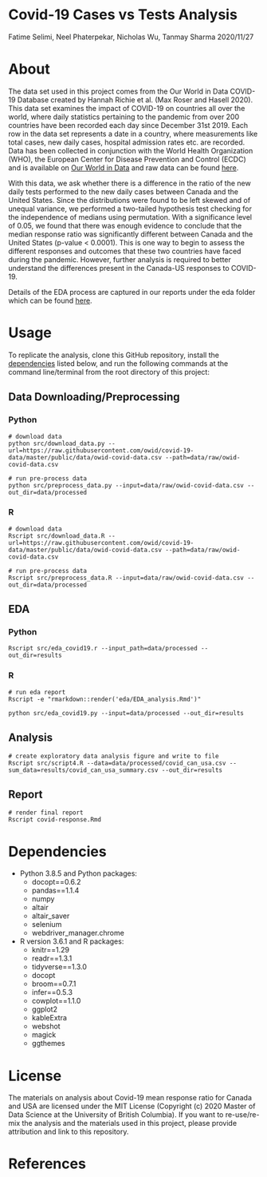 Covid-19 Cases vs Tests Analysis
================
Fatime Selimi, Neel Phaterpekar, Nicholas Wu, Tanmay Sharma
2020/11/27

# About

The data set used in this project comes from the Our World in Data
COVID-19 Database created by Hannah Richie et al. (Max Roser and Hasell
2020). This data set examines the impact of COVID-19 on countries all
over the world, where daily statistics pertaining to the pandemic from
over 200 countries have been recorded each day since December 31st 2019.
Each row in the data set represents a date in a country, where
measurements like total cases, new daily cases, hospital admission rates
etc. are recorded. Data has been collected in conjunction with the World
Health Organization (WHO), the European Center for Disease Prevention
and Control (ECDC) and is available on [Our World in
Data](https://ourworldindata.org/coronavirus) and raw data can be found
[here](https://raw.githubusercontent.com/owid/covid-19-data/master/public/data/owid-covid-data.csv).

With this data, we ask whether there is a difference in the ratio of the
new daily tests performed to the new daily cases between Canada and the
United States. Since the distributions were found to be left skewed and
of unequal variance, we performed a two-tailed hypothesis test checking
for the independence of medians using permutation. With a significance
level of 0.05, we found that there was enough evidence to conclude that
the median response ratio was significantly different between Canada and
the United States (p-value \< 0.0001). This is one way to begin to
assess the different responses and outcomes that these two countries
have faced during the pandemic. However, further analysis is required to
better understand the differences present in the Canada-US responses to
COVID-19.

Details of the EDA process are captured in our reports under the eda
folder which can be found
[here](https://github.com/UBC-MDS/covid-19-cases-vs-tests-analysis/tree/main/eda).

# Usage

To replicate the analysis, clone this GitHub repository, install the
[dependencies](#dependencies) listed below, and run the following
commands at the command line/terminal from the root directory of this
project:

## Data Downloading/Preprocessing

### Python

    # download data
    python src/download_data.py --url=https://raw.githubusercontent.com/owid/covid-19-data/master/public/data/owid-covid-data.csv --path=data/raw/owid-covid-data.csv
    
    # run pre-process data
    python src/preprocess_data.py --input=data/raw/owid-covid-data.csv --out_dir=data/processed

### R

    # download data
    Rscript src/download_data.R --url=https://raw.githubusercontent.com/owid/covid-19-data/master/public/data/owid-covid-data.csv --path=data/raw/owid-covid-data.csv
    
    # run pre-process data
    Rscript src/preprocess_data.R --input=data/raw/owid-covid-data.csv --out_dir=data/processed

## EDA

### Python

    Rscript src/eda_covid19.r --input_path=data/processed --out_dir=results

### R

    # run eda report
    Rscript -e "rmarkdown::render('eda/EDA_analysis.Rmd')"
    
    python src/eda_covid19.py --input=data/processed --out_dir=results

## Analysis

    # create exploratory data analysis figure and write to file 
    Rscript src/script4.R --data=data/processed/covid_can_usa.csv --sum_data=results/covid_can_usa_summary.csv --out_dir=results

## Report

    # render final report
    Rscript covid-response.Rmd

# Dependencies

  - Python 3.8.5 and Python packages:
      - docopt==0.6.2
      - pandas==1.1.4
      - numpy
      - altair
      - altair\_saver
      - selenium
      - webdriver\_manager.chrome
  - R version 3.6.1 and R packages:
      - knitr==1.29
      - readr==1.3.1
      - tidyverse==1.3.0
      - docopt
      - broom==0.7.1
      - infer==0.5.3
      - cowplot==1.1.0
      - ggplot2
      - kableExtra
      - webshot
      - magick
      - ggthemes

# License

The materials on analysis about Covid-19 mean response ratio for Canada
and USA are licensed under the MIT License (Copyright (c) 2020 Master of
Data Science at the University of British Columbia). If you want to
re-use/re-mix the analysis and the materials used in this project,
please provide attribution and link to this repository.

# References
